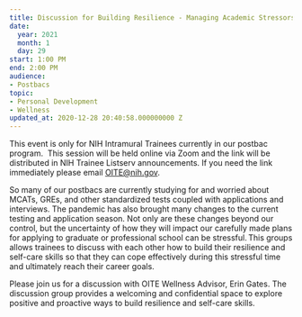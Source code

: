 ```yaml
---
title: Discussion for Building Resilience - Managing Academic Stressors
date:
  year: 2021
  month: 1
  day: 29
start: 1:00 PM
end: 2:00 PM
audience:
- Postbacs
topic:
- Personal Development
- Wellness
updated_at: 2020-12-28 20:40:58.000000000 Z
---
```

<span>This event is only for NIH Intramural
Trainees currently in our postbac program.  This session will be held
online via Zoom and the link will be distributed in NIH Trainee Listserv
announcements. If you need the link immediately please email
OITE@nih.gov. </span>

<span>So many of our postbacs are currently
studying for and worried about MCATs, GREs, and other standardized tests
coupled with applications and interviews. The pandemic has also brought
many changes to the current testing and application season. Not only are
these changes beyond our control, but the uncertainty of how they will
impact our carefully made plans for applying to graduate or professional
school can be stressful. This groups allows trainees to discuss with
each other how to build their resilience and self-care skills so
that they can cope effectively during this stressful time and ultimately
reach their career goals.  </span>

<span>Please join us for a discussion with OITE
Wellness Advisor, Erin Gates. The discussion group provides a welcoming
and confidential space to explore positive and proactive ways to build
resilience and self-care skills.</span>
